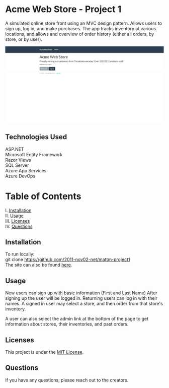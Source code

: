 # Acme Web Store - Project 1

A simulated online store front using an MVC design pattern. Allows users to sign up, log in, and make purchases. The app tracks inventory at various locations, and allows and overview of order history (either all orders, by store, or by user).

![HomePageImage](acmeWebStore.PNG)

## Technologies Used  
ASP.NET  
Microsoft Entity Framework  
Razor Views  
SQL Server  
Azure App Services  
Azure DevOps  


# Table of Contents

I. [Installation](#installation)  
II. [Usage](#usage)  
III. [Licenses](#licenses)  
IV. [Questions](#questions)  


## Installation
To run locally:  
git clone https://github.com/2011-nov02-net/mattm-project1  
The site can also be found [here](https://anothertestwebapp.azurewebsites.net/).

## Usage

New users can sign up with basic information (First and Last Name)
After signing up the user will be logged in. Returning users can log in with their names.
A signed in user may select a store, and then order from that store's inventory.

A user can also select the admin link at the bottom of the page to get information about stores, their inventories, and past orders.

## Licenses
This project is under the [MIT License](https://github.com/git/git-scm.com/blob/master/MIT-LICENSE.txt).


## Questions
If you have any questions, please reach out to the creators.

